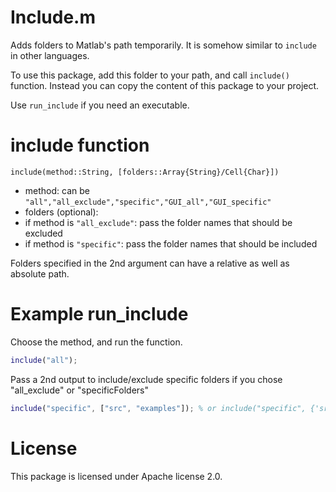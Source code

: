 # Include.m
Adds folders to Matlab's path temporarily. It is somehow similar to `include` in other languages.

To use this package, add this folder to your path, and call `include()` function. Instead you can copy the content of this package to your project.

Use `run_include` if you need an executable.

# include function

`include(method::String, [folders::Array{String}/Cell{Char}])`

 - method: can be `"all","all_exclude","specific","GUI_all","GUI_specific"`
 - folders (optional):
  - if method is `"all_exclude"`: pass the folder names that should be excluded
  - if method is `"specific"`: pass the folder names that should be included

Folders specified in the 2nd argument can have a relative as well as absolute path.

# Example run_include
Choose the method, and run the function.
```matlab
include("all");
```

Pass a 2nd output to include/exclude specific folders if you chose "all_exclude" or "specificFolders"
```matlab
include("specific", ["src", "examples"]); % or include("specific", {'src', 'examples'});
```

# License
This package is licensed under Apache license 2.0.
